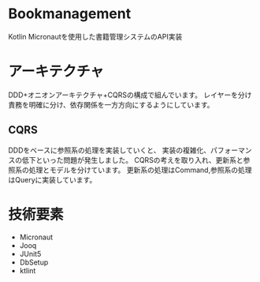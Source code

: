 # Bookmanagement
Kotlin Micronautを使用した書籍管理システムのAPI実装

# アーキテクチャ
DDD+オニオンアーキテクチャ+CQRSの構成で組んでいます。
レイヤーを分け責務を明確に分け、依存関係を一方方向にするようにしています。

## CQRS
DDDをベースに参照系の処理を実装していくと、
実装の複雑化、パフォーマンスの低下といった問題が発生しました。
CQRSの考えを取り入れ、更新系と参照系の処理とモデルを分けています。
更新系の処理はCommand,参照系の処理はQueryに実装しています。

# 技術要素
* Micronaut
* Jooq
* JUnit5
* DbSetup
* ktlint
